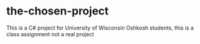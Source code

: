 # the-chosen-project
This is a C# project for University of Wisconsin Oshkosh students, this is a class assignment not a real project 
